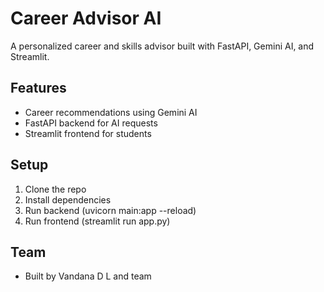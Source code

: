 # Career Advisor AI
A personalized career and skills advisor built with FastAPI, Gemini AI, and Streamlit.
## Features
- Career recommendations using Gemini AI
- FastAPI backend for AI requests
- Streamlit frontend for students
## Setup
1. Clone the repo
2. Install dependencies
3. Run backend (uvicorn main:app --reload)
4. Run frontend (streamlit run app.py)
## Team
- Built by Vandana D L and team 
